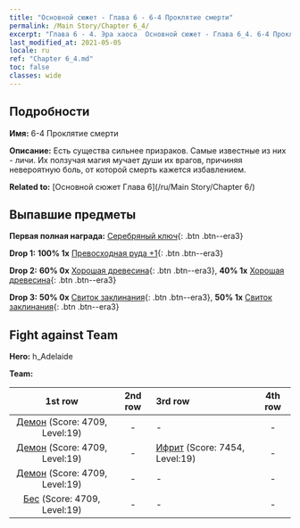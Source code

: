 ```yaml
---
title: "Основной сюжет - Глава 6 - 6-4 Проклятие смерти"
permalink: /Main Story/Chapter 6_4/
excerpt: "Глава 6 - 4. Эра хаоса  Основной сюжет - Глава 6_4. 6-4 Проклятие смерти"
last_modified_at: 2021-05-05
locale: ru
ref: "Chapter 6_4.md"
toc: false
classes: wide
---
```


## Подробности

 **Имя:** 6-4 Проклятие смерти

 **Описание:** Есть существа сильнее призраков. Самые известные из них - личи. Их ползучая магия мучает души их врагов, причиняя невероятную боль, от которой смерть кажется избавлением.

 **Related to:** [Основной сюжет Глава 6](/ru/Main Story/Chapter 6/)

## Выпавшие предметы

 **Первая полная награда:** [Серебряный ключ](/ItemsRU/con_693/){: .btn .btn--era3}

 **Drop 1:** **100% 1x** [Превосходная руда +1](/ItemsRU/mat_19/){: .btn .btn--era3}

 **Drop 2:** **60% 0x** [Хорошая древесина](/ItemsRU/mat_13/){: .btn .btn--era3}, **40% 1x** [Хорошая древесина](/ItemsRU/mat_13/){: .btn .btn--era3}

 **Drop 3:** **50% 0x** [Свиток заклинания](/ItemsRU/con_694/){: .btn .btn--era3}, **50% 1x** [Свиток заклинания](/ItemsRU/con_694/){: .btn .btn--era3}


## Fight against Team
 **Hero:** h_Adelaide

 **Team:**


  | 1st row | 2nd row | 3rd row | 4th row |
  |:----:|:----:|:----|:----:|
  | [Демон](/ru/units/Demon/) (Score: 4709, Level:19)  | - | - | - |
  | [Демон](/ru/units/Demon/) (Score: 4709, Level:19)  | - | [Ифрит](/ru/units/Efreeti/) (Score: 7454, Level:19)  | - |
  | [Демон](/ru/units/Demon/) (Score: 4709, Level:19)  | - | - | - |
  | [Бес](/ru/units/Imp/) (Score: 4709, Level:19)  | - | - | - |


